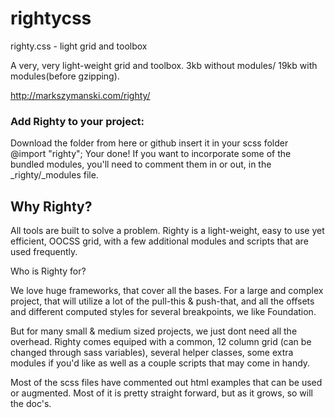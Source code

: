 # rightycss
righty.css - light grid and toolbox

A very, very light-weight grid and toolbox.
3kb without modules/ 19kb with modules(before gzipping).

http://markszymanski.com/righty/

### Add Righty to your project:

Download the folder from here or github
insert it in your scss folder
@import "righty";
Your done! If you want to incorporate some of the bundled modules, you'll need to comment them in or out, in the _righty/_modules file.

## Why Righty?

All tools are built to solve a problem. Righty is a light-weight, easy to use yet efficient, OOCSS grid, with a few additional modules and scripts that are used frequently.

Who is Righty for?

We love huge frameworks, that cover all the bases. For a large and complex project, that will utilize a lot of the pull-this & push-that, and all the offsets and different computed styles for several breakpoints, we like Foundation.

But for many small & medium sized projects, we just dont need all the overhead. Righty comes equiped with a common, 12 column grid (can be changed through sass variables), several helper classes, some extra modules if you'd like as well as a couple scripts that may come in handy.

Most of the scss files have commented out html examples that can be used or augmented. Most of it is pretty straight forward, but as it grows, so will the doc's.
